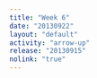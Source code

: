 ```yaml
---
title: "Week 6"
date: "20130922"
layout: "default"
activity: "arrow-up"
release: "20130915"
nolink: "true"
---
```



